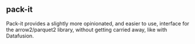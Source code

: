 ## pack-it

Pack-it provides a slightly more opinionated, and easier to use,
interface for the arrow2/parquet2 library, without getting carried
away, like with Datafusion.

